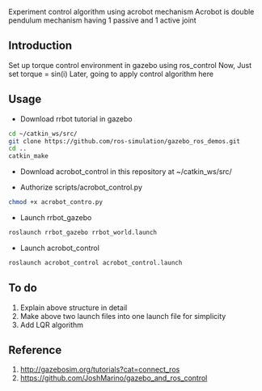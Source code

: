 Experiment control algorithm using acrobot mechanism
Acrobot is double pendulum mechanism having 1 passive and 1 active joint

## Introduction
Set up torque control environment in gazebo using ros_control
Now, Just set torque = sin(i)
Later, going to apply control algorithm here

## Usage
- Download rrbot tutorial in gazebo
```sh
cd ~/catkin_ws/src/
git clone https://github.com/ros-simulation/gazebo_ros_demos.git
cd ..
catkin_make
```

- Download acrobot_control in this repository at ~/catkin_ws/src/

- Authorize scripts/acrobot_control.py
```sh
chmod +x acrobot_contro.py
```

- Launch rrbot_gazebo
```sh
roslaunch rrbot_gazebo rrbot_world.launch
```

- Launch acrobot_control
```sh
roslaunch acrobot_control acrobot_control.launch
```

## To do
1. Explain above structure in detail
2. Make above two launch files into one launch file for simplicity
3. Add LQR algorithm

## Reference
1. <http://gazebosim.org/tutorials?cat=connect_ros>
2. <https://github.com/JoshMarino/gazebo_and_ros_control>
